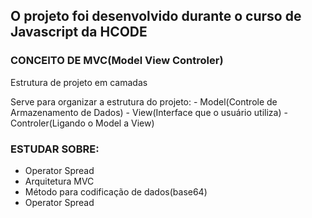 ## O projeto foi desenvolvido durante o curso de Javascript da HCODE

### CONCEITO DE MVC(Model View Controler)
<p> Estrutura de projeto em camadas
<p> Serve para organizar a estrutura do projeto: 
    - Model(Controle de Armazenamento de Dados)
    - View(Interface que o usuário utiliza)
    - Controler(Ligando o Model a View)


### ESTUDAR SOBRE:

<ul>
    <li>Operator Spread</li>
    <li>Arquitetura MVC</li>
    <li>Método para codificação de dados(base64)</li>
    <li>Operator Spread</li>
</li>